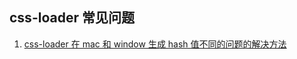## css-loader 常见问题

1. [css-loader 在 mac 和 window 生成 hash 值不同的问题的解决方法](https://github.com/gajus/babel-plugin-react-css-modules/issues/279)
